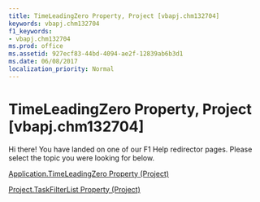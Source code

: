 ```yaml
---
title: TimeLeadingZero Property, Project [vbapj.chm132704]
keywords: vbapj.chm132704
f1_keywords:
- vbapj.chm132704
ms.prod: office
ms.assetid: 927ecf83-44bd-4094-ae2f-12839ab6b3d1
ms.date: 06/08/2017
localization_priority: Normal
---
```



# TimeLeadingZero Property, Project [vbapj.chm132704]

Hi there! You have landed on one of our F1 Help redirector pages. Please select the topic you were looking for below.

[Application.TimeLeadingZero Property (Project)](http://msdn.microsoft.com/library/292f06a7-2c3c-f7d7-1577-2b3d06a4731d%28Office.15%29.aspx)

[Project.TaskFilterList Property (Project)](http://msdn.microsoft.com/library/303b49c8-cfc3-f4d6-197a-a4dfc130ee85%28Office.15%29.aspx)


